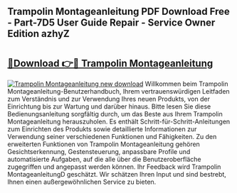 ## Trampolin Montageanleitung PDF Download Free - Part-7D5 User Guide Repair - Service Owner Edition azhyZ

# <h2><a href="http://df6wnsc.blite.top/?on=Trampolin+Montageanleitung">🔗Download 👉🔴 Trampolin Montageanleitung</a></h2>

[![Trampolin Montageanleitung new download](https://i.imgur.com/lujVjoI.png)](http://df6wnsc.blite.top/?on=Trampolin+Montageanleitung)
Willkommen beim Trampolin Montageanleitung-Benutzerhandbuch, Ihrem vertrauenswürdigen Leitfaden zum Verständnis und zur Verwendung Ihres neuen Produkts, von der Einrichtung bis zur Wartung und darüber hinaus. Bitte lesen Sie diese Bedienungsanleitung sorgfältig durch, um das Beste aus Ihrem Trampolin Montageanleitung herauszuholen. Es enthält Schritt-für-Schritt-Anleitungen zum Einrichten des Produkts sowie detaillierte Informationen zur Verwendung seiner verschiedenen Funktionen und Fähigkeiten. Zu den erweiterten Funktionen von Trampolin Montageanleitung gehören Gesichtserkennung, Gestensteuerung, anpassbare Profile und automatisierte Aufgaben, auf die alle über die Benutzeroberfläche zugegriffen und angepasst werden können. Ihr Feedback wird Trampolin MontageanleitungD geschätzt. Wir schätzen Ihren Input und sind bestrebt, Ihnen einen außergewöhnlichen Service zu bieten.

